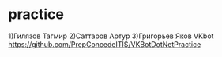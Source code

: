 # practice
1)Гилязов Тагмир
2)Саттаров Артур
3)Григорьев Яков
VKbot
https://github.com/PrepConcedeITIS/VKBotDotNetPractice